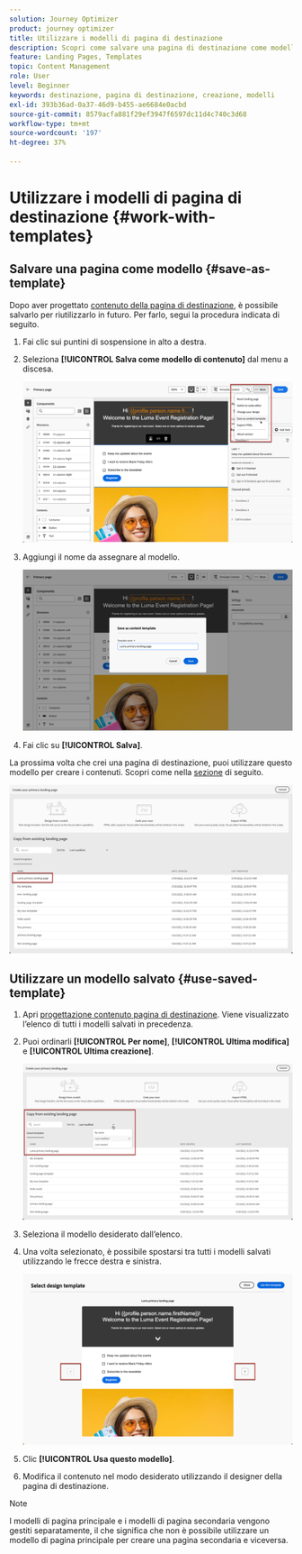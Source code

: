 ```yaml
---
solution: Journey Optimizer
product: journey optimizer
title: Utilizzare i modelli di pagina di destinazione
description: Scopri come salvare una pagina di destinazione come modello e riutilizzarla in Journey Optimizer
feature: Landing Pages, Templates
topic: Content Management
role: User
level: Beginner
keywords: destinazione, pagina di destinazione, creazione, modelli
exl-id: 393b36ad-0a37-46d9-b455-ae6684e0acbd
source-git-commit: 8579acfa881f29ef3947f6597dc11d4c740c3d68
workflow-type: tm+mt
source-wordcount: '197'
ht-degree: 37%

---
```


# Utilizzare i modelli di pagina di destinazione {#work-with-templates}

## Salvare una pagina come modello {#save-as-template}

Dopo aver progettato [contenuto della pagina di destinazione](lp-content.md), è possibile salvarlo per riutilizzarlo in futuro. Per farlo, segui la procedura indicata di seguito.

1. Fai clic sui puntini di sospensione in alto a destra.

1. Seleziona **[!UICONTROL Salva come modello di contenuto]** dal menu a discesa.

   ![](assets/lp_designer-save-template.png)

1. Aggiungi il nome da assegnare al modello.

   ![](assets/lp_designer-template-name.png)

1. Fai clic su **[!UICONTROL Salva]**.

La prossima volta che crei una pagina di destinazione, puoi utilizzare questo modello per creare i contenuti. Scopri come nella [sezione](#use-saved-template) di seguito.

![](assets/lp_designer-saved-template.png)

## Utilizzare un modello salvato {#use-saved-template}

1. Apri [progettazione contenuto pagina di destinazione](design-lp.md). Viene visualizzato l’elenco di tutti i modelli salvati in precedenza.

1. Puoi ordinarli **[!UICONTROL Per nome]**, **[!UICONTROL Ultima modifica]** e **[!UICONTROL Ultima creazione]**.

   ![](assets/lp_designer-saved-templates.png)

1. Seleziona il modello desiderato dall’elenco.

1. Una volta selezionato, è possibile spostarsi tra tutti i modelli salvati utilizzando le frecce destra e sinistra.

   ![](assets/lp_designer-saved-templates-navigate.png)

1. Clic **[!UICONTROL Usa questo modello]**.

1. Modifica il contenuto nel modo desiderato utilizzando il designer della pagina di destinazione.

>[!NOTE]
>
>I modelli di pagina principale e i modelli di pagina secondaria vengono gestiti separatamente, il che significa che non è possibile utilizzare un modello di pagina principale per creare una pagina secondaria e viceversa.
